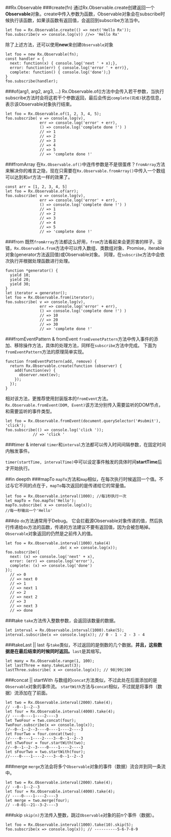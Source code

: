 ##Rx.Observable
###create(fn)
通过Rx.Observable.create创建返回一个**Observable**对象。create中传入参数为函数，Observable对象会在subscribe时候执行该函数，如果该函数有返回值，会返回到subscribe方法当中。

```JS
let foo = Rx.Observable.create(() => next('Hello Rx'));
foo.subscribe(v => console.log(v)) //=> 'Hello Rx'
```
除了上述方法，还可以使用**new**来创建`Observable`对象
```Js
let foo = new Rx.Observable(fn);
const handler = {
  next: function(x) { console.log('next ' + x);},
  error: function(err) { console.log('error ' + err)},
  complete: function() { console.log('done');}
}
foo.subscribe(handler);
```
###of(arg1, arg2, arg3, ...)
Rx.Observable.of()方法中会传入若干参数，当执行subscribe方法时会将这若干个参数返回，最后会传出`complete(完成)`状态信息，表示该Observable对象执行结束。
```JS
let foo = Rx.Observable.of(1, 2, 3, 4, 5);
foo.subscribe( v => console.log(v), 
               err => console.log('error' + err),
               () => console.log('complete done !') )
               // => 1
               // => 2
               // => 3
               // => 4
               // => 5
               // => 'complete done !'
```
###fromArray
在`Rx.Observable.of()`中连传参数是不是很蛋疼？`fromArray`方法来解决你的难言之隐，现在只需要在`Rx.Observable.fromArray()`中传入一个数组可以达到和`of`方法一样的效果了。
```JS
const arr = [1, 2, 3, 4, 5]
let foo = Rx.Observable.of(arr);
foo.subscribe( v => console.log(v), 
               err => console.log('error' + err),
               () => console.log('complete done !') )
               // => 1
               // => 2
               // => 3
               // => 4
               // => 5
               // => 'complete done !'
```
###from
既然`fromArray`方法都这么好用，`from`方法看起来会更厉害的样子。没错，`Rx.Observable.from`方法中可以传入数组、类数组对象、Promise，iterable对象(generator方法返回值)或Observable对象。
同理，在`subscribe`方法中会依次执行并根据处理函数进行处理。

```JS
function *generator() {
  yield 10;
  yield 20;
  yield 30;
}
let iterator = generator();
let foo = Rx.Observable.from(iterator);
foo.subscribe( v => console.log(v), 
               err => console.log('error' + err),
               () => console.log('complete done !') )
               // => 10
               // => 20
               // => 30
               // => 'complete done !'
```
###fromEventPattern & fromEvent
`fromEvenetPattern`方法中传入事件的添加、移除操作方法，具体的处理方法，同样在`subscribe`方法中完成。
下面为`fromEventPattern`方法的原理简单实现。
```Js
function fromEventPattern(add, remove) {
  return Rx.Observable.create(function (observer) {
    add(function(ev) {
      observer.next(ev);
    });
  });
}
```
相对该方法，更推荐使用封装版本的`fromEvent`方法。
`Rx.Observable.fromEvent(DOM, Event)`该方法分别传入需要监听的DOM节点，和需要监听的事件类型。
```Js
let foo = Rx.Observable.fromEvent(document.querySelector('#submit'), 'click');
foo.subscribe(() => console.log('click '));
            // => 'click '
```

###timer & interval
`timer`和`interval`方法都可以传入时间间隔参数，在固定时间内触发事件。

`timer(startTime, intervalTime)`中可以设定事件触发的具体时间**startTime**后才开始执行。

##in deepth
###mapTo
`mapTo`方法和`map`相似，在每次执行时候返回一个值。不过与它不同的点在于，`mapTo`每次返回的是传递给它的常量值。
```Js
let foo = Rx.Observable.interval(1000); //每1秒执行一次
let mapTo = foo.mapTo('Hello');
mapTo.subscribe( x => console.log(x)); 
//每一秒输出一个'Hello'
```
###do
`do`方法通常用于Debug。
它会拦截源Observable对象传递的值，然后执行传递给`do`方法的函数，传递的方法建议不要有返回值，因为会被忽略掉。`Observable`对象返回的仍然是之前传入的值。
```Js
let foo = Rx.Observable.interval(1000).take(4)
                       .do( x => console.log(x));
foo.subscribe({
  next: (x) => console.log('next' + x),
  error: (err) => console.log('error'),
  complete: (x) => console.log('done')
});
  // => 0  
  // => next 0
  // => 1
  // => next 1
  // => 2
  // => next 2
  // => 3
  // => next 3
  // => done
```
###take
`take`方法传入整数参数，会返回该数量的数据。
```Js
let interval = Rx.Observable.interval(1000).take(5);
interval.subscribe(x => console.log(x)); // 0 - 1 - 2 - 3 - 4
```
###takeLast || last
与`take`类似，不过返回的是倒数的几个数据。**并且，这些数据是在最后结束的时候同时返回。**`last`是其缩写。
```Js
let many = Rx.Observable.range(1, 100);
let lastThree = many.takeLast(3);
lastThree.subscribe( x => console.log(x)); // 98|99|100
```
###concat || startWith
与数组的`concat`方法类似，不过此处在后面添加的是`Observable`对象的事件流。
`startWith`方法与`concat`相似，不过就是将事件（数据）流添加在了前面。

```Js
let two = Rx.Observable.interval(2000).take(4);
// --0--1--2--3
let four = Rx.Observable.interval(4000).take(4);
// ----0----1----2----3
let TwoFour = two.concat(four);
TwoFour.subscribe(x => console.log(x)); 
//--0--1--2--3----0----1----2----3
let FourTwo = four.concat(two);
//----0----1----2----3--0--1--2--3
let sTwoFour = four.startWith(two);
//--0--1--2--3----0----1----2----3
let sFourTwo = two.startWith(four);
//----0----1----2----3--0--1--2--3
```
###merge
`merge`方法会将多个`Observable`对象的事件（数据）流合并到同一条流中。
```JS
let two = Rx.Observable.interval(2000).take(4);
// --0--1--2--3
let four = Rx.Observable.interval(4000).take(4);
// ----0----1----2----3
let merge = two.merge(four);
// --0-01--21--3-2----3
```
###skip
`skip(n)`方法传入整数，跳过`Observable`对象的前n个事件（数据）。
```Js
let foo = Rx.Observable.interval(1000).take(10).skip(5);
foo.subscribe(x => console.log(x)); // ----------5-6-7-8-9
```